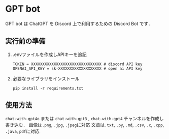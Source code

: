 GPT bot
=======
GPT bot は ChatGPT を Discord 上で利用するための Discord Bot です．

## 実行前の準備
1. .envファイルを作成しAPIキーを追記
    ```
    TOKEN = XXXXXXXXXXXXXXXXXXXXXXXXXXXXXXX # discord API key
    OPENAI_API_KEY = sk-XXXXXXXXXXXXXXXXXXX # open ai API key
    ```
2. 必要なライブラリをインストール  
    ```
    pip install -r requirements.txt
    ```
## 使用方法
`chat-with-gpt4o` または `chat-with-gpt3` , `chat-with-gpt4` チャンネルを作成し書き込む．
画像は`.png`, `.jpg`, `.jpeg`に対応
文章は`.txt`, `.py`, `.md`, `.csv`, `.c`, `.cpp`, `.java`, `pdf`に対応

